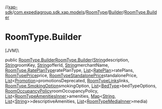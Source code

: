 //[xap-sdk](../../../../index.md)/[com.expediagroup.sdk.xap.models](../../index.md)/[RoomType](../index.md)/[Builder](index.md)/[RoomType.Builder](-room-type.-builder.md)

# RoomType.Builder

[JVM]\

public [RoomType.Builder](index.md)[RoomType.Builder](-room-type.-builder.md)([String](https://docs.oracle.com/javase/8/docs/api/java/lang/String.html)description, [String](https://docs.oracle.com/javase/8/docs/api/java/lang/String.html)roomKey, [String](https://docs.oracle.com/javase/8/docs/api/java/lang/String.html)offerId, [String](https://docs.oracle.com/javase/8/docs/api/java/lang/String.html)merchantName, [RoomType.RatePlanType](../-rate-plan-type/index.md)ratePlanType, [List](https://docs.oracle.com/javase/8/docs/api/java/util/List.html)&lt;[RatePlan](../../-rate-plan/index.md)&gt;ratePlans, [RoomTypePrice](../../-room-type-price/index.md)price, [RoomTypeStandalonePrice](../../-room-type-standalone-price/index.md)standalonePrice, [List](https://docs.oracle.com/javase/8/docs/api/java/util/List.html)&lt;[Promotion](../../-promotion/index.md)&gt;promotionsDeprecated, [RoomTypeLinks](../../-room-type-links/index.md)links, [RoomType.SmokingOption](../-smoking-option/index.md)smokingOption, [List](https://docs.oracle.com/javase/8/docs/api/java/util/List.html)&lt;[BedType](../../-bed-type/index.md)&gt;bedTypeOptions, [RoomOccupancyPolicy](../../-room-occupancy-policy/index.md)roomOccupancyPolicy, [List](https://docs.oracle.com/javase/8/docs/api/java/util/List.html)&lt;[RoomTypeAmenitiesInner](../../-room-type-amenities-inner/index.md)&gt;amenities, [Map](https://docs.oracle.com/javase/8/docs/api/java/util/Map.html)&lt;[String](https://docs.oracle.com/javase/8/docs/api/java/lang/String.html), [List](https://docs.oracle.com/javase/8/docs/api/java/util/List.html)&lt;[String](https://docs.oracle.com/javase/8/docs/api/java/lang/String.html)&gt;&gt;descriptiveAmenities, [List](https://docs.oracle.com/javase/8/docs/api/java/util/List.html)&lt;[RoomTypeMediaInner](../../-room-type-media-inner/index.md)&gt;media)
